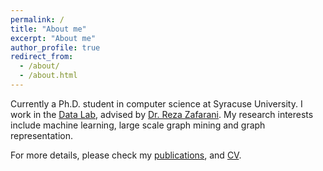 ```yaml
---
permalink: /
title: "About me"
excerpt: "About me"
author_profile: true
redirect_from: 
  - /about/
  - /about.html
---
```


Currently a Ph.D. student in computer science at Syracuse University. I work in the [Data Lab](https://data.syr.edu/), advised by [Dr. Reza Zafarani](http://ecs.syr.edu/faculty/reza/). My research interests include machine learning, large scale graph mining and graph representation. 

For more details, please check my [publications](/publications/), and [CV](/cv/).
